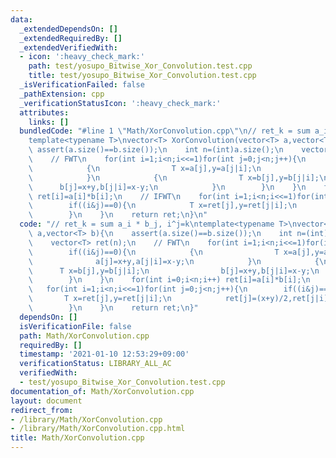 ```yaml
---
data:
  _extendedDependsOn: []
  _extendedRequiredBy: []
  _extendedVerifiedWith:
  - icon: ':heavy_check_mark:'
    path: test/yosupo_Bitwise_Xor_Convolution.test.cpp
    title: test/yosupo_Bitwise_Xor_Convolution.test.cpp
  _isVerificationFailed: false
  _pathExtension: cpp
  _verificationStatusIcon: ':heavy_check_mark:'
  attributes:
    links: []
  bundledCode: "#line 1 \"Math/XorConvolution.cpp\"\n// ret_k = sum a_i * b_j, i^j=k\n\
    template<typename T>\nvector<T> XorConvolution(vector<T> a,vector<T> b){\n   \
    \ assert(a.size()==b.size());\n    int n=(int)a.size();\n    vector<T> ret(n);\n\
    \    // FWT\n    for(int i=1;i<n;i<<=1)for(int j=0;j<n;j++){\n        if((i&j)==0){\n\
    \            {\n                T x=a[j],y=a[j|i];\n                a[j]=x+y,a[j|i]=x-y;\n\
    \            }\n            {\n                T x=b[j],y=b[j|i];\n          \
    \      b[j]=x+y,b[j|i]=x-y;\n            }\n        }\n    }\n    for(int i=0;i<n;i++)\
    \ ret[i]=a[i]*b[i];\n    // IFWT\n    for(int i=1;i<n;i<<=1)for(int j=0;j<n;j++){\n\
    \        if((i&j)==0){\n            T x=ret[j],y=ret[j|i];\n            ret[j]=(x+y)/2,ret[j|i]=(x-y)/2;\n\
    \        }\n    }\n    return ret;\n}\n"
  code: "// ret_k = sum a_i * b_j, i^j=k\ntemplate<typename T>\nvector<T> XorConvolution(vector<T>\
    \ a,vector<T> b){\n    assert(a.size()==b.size());\n    int n=(int)a.size();\n\
    \    vector<T> ret(n);\n    // FWT\n    for(int i=1;i<n;i<<=1)for(int j=0;j<n;j++){\n\
    \        if((i&j)==0){\n            {\n                T x=a[j],y=a[j|i];\n  \
    \              a[j]=x+y,a[j|i]=x-y;\n            }\n            {\n          \
    \      T x=b[j],y=b[j|i];\n                b[j]=x+y,b[j|i]=x-y;\n            }\n\
    \        }\n    }\n    for(int i=0;i<n;i++) ret[i]=a[i]*b[i];\n    // IFWT\n \
    \   for(int i=1;i<n;i<<=1)for(int j=0;j<n;j++){\n        if((i&j)==0){\n     \
    \       T x=ret[j],y=ret[j|i];\n            ret[j]=(x+y)/2,ret[j|i]=(x-y)/2;\n\
    \        }\n    }\n    return ret;\n}"
  dependsOn: []
  isVerificationFile: false
  path: Math/XorConvolution.cpp
  requiredBy: []
  timestamp: '2021-01-10 12:53:29+09:00'
  verificationStatus: LIBRARY_ALL_AC
  verifiedWith:
  - test/yosupo_Bitwise_Xor_Convolution.test.cpp
documentation_of: Math/XorConvolution.cpp
layout: document
redirect_from:
- /library/Math/XorConvolution.cpp
- /library/Math/XorConvolution.cpp.html
title: Math/XorConvolution.cpp
---
```

